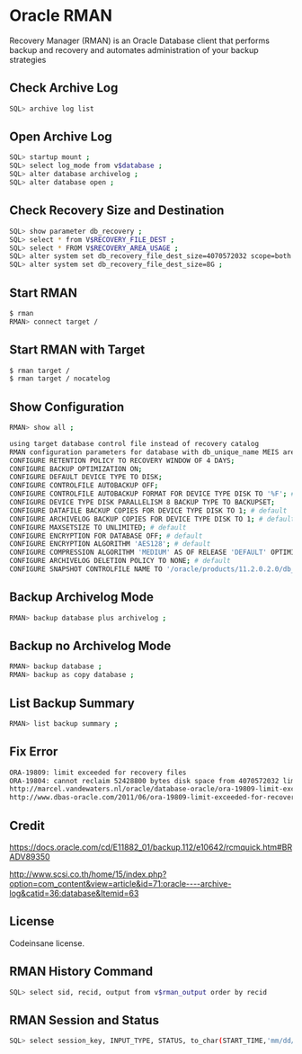﻿# Oracle RMAN
Recovery Manager (RMAN) is an Oracle Database client that performs backup and recovery and automates administration of your backup strategies

## Check Archive Log
```bash
SQL> archive log list
```

## Open Archive Log
```bash
SQL> startup mount ;
SQL> select log_mode from v$database ;
SQL> alter database archivelog ;
SQL> alter database open ;
```

## Check Recovery Size and Destination
```bash
SQL> show parameter db_recovery ;
SQL> select * from V$RECOVERY_FILE_DEST ;
SQL> select * FROM V$RECOVERY_AREA_USAGE ;
SQL> alter system set db_recovery_file_dest_size=4070572032 scope=both ;
SQL> alter system set db_recovery_file_dest_size=8G ;
```

## Start RMAN
```bash
$ rman
RMAN> connect target /
```

## Start RMAN with Target
```bash
$ rman target /
$ rman target / nocatelog
```

## Show Configuration
```bash
RMAN> show all ;

using target database control file instead of recovery catalog
RMAN configuration parameters for database with db_unique_name MEIS are:
CONFIGURE RETENTION POLICY TO RECOVERY WINDOW OF 4 DAYS;
CONFIGURE BACKUP OPTIMIZATION ON;
CONFIGURE DEFAULT DEVICE TYPE TO DISK;
CONFIGURE CONTROLFILE AUTOBACKUP OFF;
CONFIGURE CONTROLFILE AUTOBACKUP FORMAT FOR DEVICE TYPE DISK TO '%F'; # default
CONFIGURE DEVICE TYPE DISK PARALLELISM 8 BACKUP TYPE TO BACKUPSET;
CONFIGURE DATAFILE BACKUP COPIES FOR DEVICE TYPE DISK TO 1; # default
CONFIGURE ARCHIVELOG BACKUP COPIES FOR DEVICE TYPE DISK TO 1; # default
CONFIGURE MAXSETSIZE TO UNLIMITED; # default
CONFIGURE ENCRYPTION FOR DATABASE OFF; # default
CONFIGURE ENCRYPTION ALGORITHM 'AES128'; # default
CONFIGURE COMPRESSION ALGORITHM 'MEDIUM' AS OF RELEASE 'DEFAULT' OPTIMIZE FOR LOAD TRUE;
CONFIGURE ARCHIVELOG DELETION POLICY TO NONE; # default
CONFIGURE SNAPSHOT CONTROLFILE NAME TO '/oracle/products/11.2.0.2.0/db_1/dbs/snapcf_MEIS.f'; # default
```

## Backup Archivelog Mode
```bash
RMAN> backup database plus archivelog ;
```

## Backup no Archivelog Mode
```bash
RMAN> backup database ;
RMAN> backup as copy database ;
```

## List Backup Summary
```bash
RMAN> list backup summary ;
```

## Fix Error
```bash
ORA-19809: limit exceeded for recovery files
ORA-19804: cannot reclaim 52428800 bytes disk space from 4070572032 limit
http://marcel.vandewaters.nl/oracle/database-oracle/ora-19809-limit-exceeded-for-recovery-files
http://www.dbas-oracle.com/2011/06/ora-19809-limit-exceeded-for-recovery.html
```

## Credit
https://docs.oracle.com/cd/E11882_01/backup.112/e10642/rcmquick.htm#BRADV89350

http://www.scsi.co.th/home/15/index.php?option=com_content&view=article&id=71:oracle----archive-log&catid=36:database&Itemid=63

## License
Codeinsane license.


## RMAN History Command
```bash
SQL> select sid, recid, output from v$rman_output order by recid
```

## RMAN Session and Status
```bash
SQL> select session_key, INPUT_TYPE, STATUS, to_char(START_TIME,'mm/dd/yy hh24:mi') start_time, to_char(END_TIME,'mm/dd/yy hh24:mi') end_time, elapsed_seconds/3600 hrs from V$RMAN_BACKUP_JOB_DETAILS order by session_key;
```
